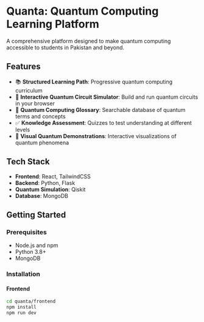 # Quanta: Quantum Computing Learning Platform

A comprehensive platform designed to make quantum computing accessible to students in Pakistan and beyond.

## Features

- 📚 **Structured Learning Path**: Progressive quantum computing curriculum
- 🔬 **Interactive Quantum Circuit Simulator**: Build and run quantum circuits in your browser
- 📖 **Quantum Computing Glossary**: Searchable database of quantum terms and concepts
- ✅ **Knowledge Assessment**: Quizzes to test understanding at different levels
- 🧪 **Visual Quantum Demonstrations**: Interactive visualizations of quantum phenomena

## Tech Stack

- **Frontend**: React, TailwindCSS
- **Backend**: Python, Flask
- **Quantum Simulation**: Qiskit
- **Database**: MongoDB

## Getting Started

### Prerequisites

- Node.js and npm
- Python 3.8+
- MongoDB

### Installation

#### Frontend

```bash
cd quanta/frontend
npm install
npm run dev